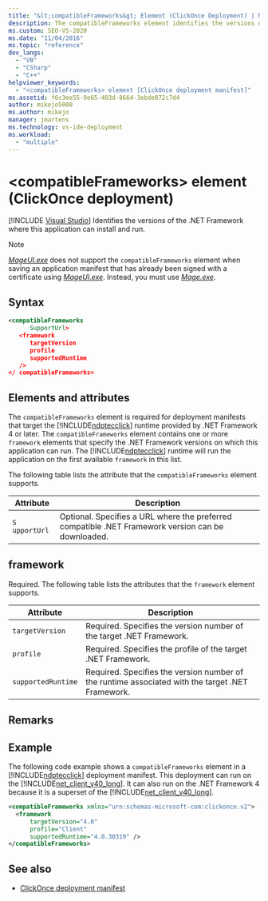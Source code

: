 ```yaml
---
title: "&lt;compatibleFrameworks&gt; Element (ClickOnce Deployment) | Microsoft Docs"
description: The compatibleFrameworks element identifies the versions of the .NET Framework where this application can install and run.
ms.custom: SEO-VS-2020
ms.date: "11/04/2016"
ms.topic: "reference"
dev_langs:
  - "VB"
  - "CSharp"
  - "C++"
helpviewer_keywords:
  - "<compatibleFrameworks> element [ClickOnce deployment manifest]"
ms.assetid: f6c3ee55-9e65-403d-8664-3ebde872c7d4
author: mikejo5000
ms.author: mikejo
manager: jmartens
ms.technology: vs-ide-deployment
ms.workload:
  - "multiple"
---
```

# &lt;compatibleFrameworks&gt; element (ClickOnce deployment)

 [!INCLUDE [Visual Studio](~/includes/applies-to-version/vs-windows-only.md)]
Identifies the versions of the .NET Framework where this application can install and run.

> [!NOTE]
> [*MageUI.exe*](/dotnet/framework/tools/mageui-exe-manifest-generation-and-editing-tool-graphical-client) does not support the `compatibleFrameworks` element when saving an application manifest that has already been signed with a certificate using [*MageUI.exe*](/dotnet/framework/tools/mageui-exe-manifest-generation-and-editing-tool-graphical-client). Instead, you must use [*Mage.exe*](/dotnet/framework/tools/mage-exe-manifest-generation-and-editing-tool).

## Syntax

```xml
<compatibleFrameworks
      SupportUrl> 
   <framework
      targetVersion
      profile
      supportedRuntime
   /> 
</ compatibleFrameworks>
```

## Elements and attributes
 The `compatibleFrameworks` element is required for deployment manifests that target the [!INCLUDE[ndptecclick](../deployment/includes/ndptecclick_md.md)] runtime provided by .NET Framework 4 or later. The `compatibleFrameworks` element contains one or more `framework` elements that specify the .NET Framework versions on which this application can run. The [!INCLUDE[ndptecclick](../deployment/includes/ndptecclick_md.md)] runtime will run the application on the first available `framework` in this list.

 The following table lists the attribute that the `compatibleFrameworks` element supports.

|Attribute|Description|
|---------------|-----------------|
|`S` `upportUrl`|Optional. Specifies a URL where the preferred compatible .NET Framework version can be downloaded.|

## framework
 Required. The following table lists the attributes that the `framework` element supports.

|Attribute|Description|
|---------------|-----------------|
|`targetVersion`|Required. Specifies the version number of the target .NET Framework.|
|`profile`|Required. Specifies the profile of the target .NET Framework.|
|`supportedRuntime`|Required. Specifies the version number of the runtime associated with the target .NET Framework.|

## Remarks

## Example
 The following code example shows a `compatibleFrameworks` element in a [!INCLUDE[ndptecclick](../deployment/includes/ndptecclick_md.md)] deployment manifest. This deployment can run on the [!INCLUDE[net_client_v40_long](../deployment/includes/net_client_v40_long_md.md)]. It can also run on the .NET Framework 4 because it is a superset of the [!INCLUDE[net_client_v40_long](../deployment/includes/net_client_v40_long_md.md)].

```xml
<compatibleFrameworks xmlns="urn:schemas-microsoft-com:clickonce.v2">
  <framework
      targetVersion="4.0"
      profile="Client"
      supportedRuntime="4.0.30319" />
</compatibleFrameworks>
```

## See also
- [ClickOnce deployment manifest](../deployment/clickonce-deployment-manifest.md)